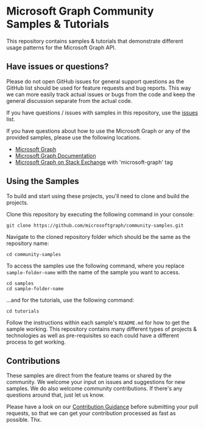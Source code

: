 # Microsoft Graph Community Samples & Tutorials

This repository contains samples & tutorials that demonstrate different usage patterns for the Microsoft Graph API.

## Have issues or questions?

Please do not open GitHub issues for general support questions as the GitHub list should be used for feature requests and bug reports. This way we can more easily track actual issues or bugs from the code and keep the general discussion separate from the actual code.

If you have questions / issues with samples in this repository, use the [issues](/microsoftgraph/community-samples/issues) list.

If you have questions about how to use the Microsoft Graph or any of the provided samples, please use the following locations.

- [Microsoft Graph](https://developer.microsoft.com/en-us/graph)
- [Microsoft Graph Documentation](https://developer.microsoft.com/en-us/graph/docs/concepts/overview)
- [Microsoft Graph on Stack Exchange](https://stackoverflow.com/questions/tagged/microsoft-graph) with 'microsoft-graph' tag

## Using the Samples

To build and start using these projects, you'll need to clone and build the projects.

Clone this repository by executing the following command in your console:

```shell
git clone https://github.com/microsoftgraph/community-samples.git
```

Navigate to the cloned repository folder which should be the same as the repository name:

```shell
cd community-samples
```

To access the samples use the following command, where you replace `sample-folder-name` with the name of the sample you want to access.

```shell
cd samples
cd sample-folder-name
```

...and for the tutorials, use the following command:

```shell
cd tutorials
```

Follow the instructions within each sample's `README.md` for how to get the sample working. This repository contains many different types of projects & technologies as well as pre-requisites so each could have a different process to get working.

## Contributions

These samples are direct from the feature teams or shared by the community. We welcome your input on issues and suggestions for new samples. We do also welcome community contributions. If there's any questions around that, just let us know.

Please have a look on our [Contribution Guidance](CONTRIBUTING.md) before submitting your pull requests, so that we can get your contribution processed as fast as possible. Thx.